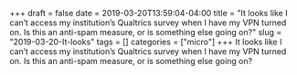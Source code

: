 +++draft = falsedate = 2019-03-20T13:59:04-04:00title = "It looks like I can’t access my institution’s Qualtrics survey when I have my VPN turned on. Is this an anti-spam measure, or is something else going on?"slug = "2019-03-20-It-looks"tags = []categories = ["micro"]+++It looks like I can’t access my institution’s Qualtrics survey when I have my VPN turned on. Is this an anti-spam measure, or is something else going on?
